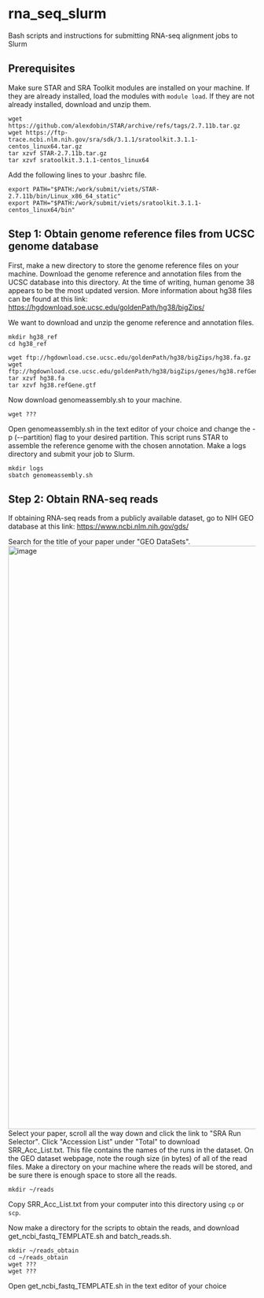# rna_seq_slurm
Bash scripts and instructions for submitting RNA-seq alignment jobs to Slurm

## Prerequisites
Make sure STAR and SRA Toolkit modules are installed on your machine. If they are already installed, load the modules with `module load`. If they are not already installed, download and unzip them.
```
wget https://github.com/alexdobin/STAR/archive/refs/tags/2.7.11b.tar.gz
wget https://ftp-trace.ncbi.nlm.nih.gov/sra/sdk/3.1.1/sratoolkit.3.1.1-centos_linux64.tar.gz
tar xzvf STAR-2.7.11b.tar.gz
tar xzvf sratoolkit.3.1.1-centos_linux64
```
Add the following lines to your .bashrc file.
```
export PATH="$PATH:/work/submit/viets/STAR-2.7.11b/bin/Linux_x86_64_static"
export PATH="$PATH:/work/submit/viets/sratoolkit.3.1.1-centos_linux64/bin"
```

## Step 1: Obtain genome reference files from UCSC genome database
First, make a new directory to store the genome reference files on your machine. Download the genome reference and annotation files from the UCSC database into this directory. At the time of writing, human genome 38 appears to be the most updated version. More information about hg38 files can be found at this link: https://hgdownload.soe.ucsc.edu/goldenPath/hg38/bigZips/

We want to download and unzip the genome reference and annotation files.
```
mkdir hg38_ref
cd hg38_ref

wget ftp://hgdownload.cse.ucsc.edu/goldenPath/hg38/bigZips/hg38.fa.gz
wget ftp://hgdownload.cse.ucsc.edu/goldenPath/hg38/bigZips/genes/hg38.refGene.gtf.gz
tar xzvf hg38.fa
tar xzvf hg38.refGene.gtf
```

Now download genomeassembly.sh to your machine.
```
wget ???
```

Open genomeassembly.sh in the text editor of your choice and change the -p (--partition) flag to your desired partition. This script runs STAR to assemble the reference genome with the chosen annotation. Make a logs directory and submit your job to Slurm. 
```
mkdir logs
sbatch genomeassembly.sh
```

## Step 2: Obtain RNA-seq reads 
If obtaining RNA-seq reads from a publicly available dataset, go to NIH GEO database at this link: https://www.ncbi.nlm.nih.gov/gds/

Search for the title of your paper under "GEO DataSets".
<img width="1185" alt="image" src="https://github.com/user-attachments/assets/a59effb7-b145-4b7f-8840-56ec4cdcac5b" />
Select your paper, scroll all the way down and click the link to "SRA Run Selector". Click "Accession List" under "Total" to download SRR_Acc_List.txt. This file contains the names of the runs in the dataset. On the GEO dataset webpage, note the rough size (in bytes) of all of the read files. Make a directory on your machine where the reads will be stored, and be sure there is enough space to store all the reads. 
```
mkdir ~/reads
```
Copy SRR_Acc_List.txt from your computer into this directory using `cp` or `scp`.

Now make a directory for the scripts to obtain the reads, and download get_ncbi_fastq_TEMPLATE.sh and batch_reads.sh.
```
mkdir ~/reads_obtain
cd ~/reads_obtain
wget ???
wget ???
```
Open get_ncbi_fastq_TEMPLATE.sh in the text editor of your choice
